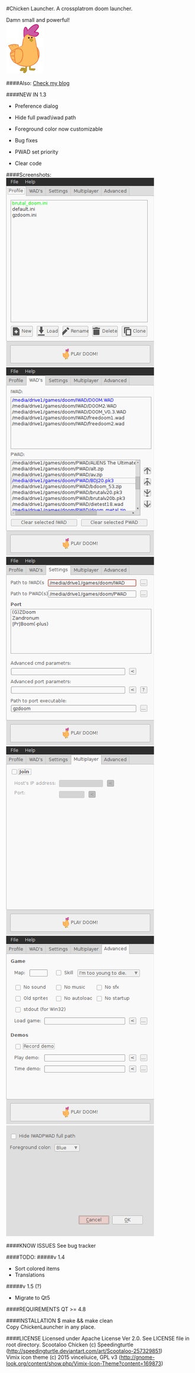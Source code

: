 #Chicken Launcher. A crossplatrom doom launcher.

Damn small and powerful!																																																											
![Oh, I know how to call chicken](/scr/images/chicken.png)     	

####Also:
[Check my blog](https://javirrdar.tumblr.com/)																																																						

####NEW IN 1.3
- Preference dialog
- Hide full pwad\iwad path
- Foreground color now customizable
- Bug fixes
- PWAD set priority

- Clear code

####Screenshots:
![Profile tab](/screenshots/1profile_tab.png)
![Wad's tab](/screenshots/2wads_tab.png)
![Settings tab](/screenshots/3settings_tab.png)
![Multiplayer tab](/screenshots/4multiplayer_tab.png)
![Advenced tab](/screenshots/5advenced_tab.png)
![Preference dialog](/screenshots/6preferenced_dialog.png)

####KNOW ISSUES
See bug tracker

####TODO:
#####v 1.4
- Sort colored items
- Translations

#####v 1.5 (?)
- Migrate to Qt5

####REQUIREMENTS
QT >= 4.8

####INSTALLATION
$ make && make clean																																																												
Copy ChickenLauncher in any place.																																																										

####LICENSE
Licensed under Apache License Ver 2.0. See LICENSE file in root directory.
Scootaloo Chicken (c) Speedingturtle (http://speedingturtle.deviantart.com/art/Scootaloo-257329851)                                                                                                                                
Vimix icon theme (c) 2015 vinceliuice, GPL v3 (http://gnome-look.org/content/show.php/Vimix-Icon-Theme?content=169873)
